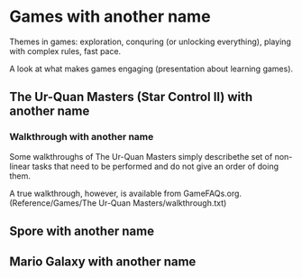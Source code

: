 # Games with another name

Themes in games: exploration, conquring (or unlocking everything), playing with complex rules, fast pace.

A look at what makes games engaging (presentation about learning games).

## The Ur-Quan Masters (Star Control II) with another name

### Walkthrough with another name

Some walkthroughs of The Ur-Quan Masters simply describethe set of non-linear tasks that need to be performed and do not give an order of doing them.

A true walkthrough, however, is available from GameFAQs.org. (Reference/Games/The Ur-Quan Masters/walkthrough.txt)

## Spore with another name

## Mario Galaxy with another name